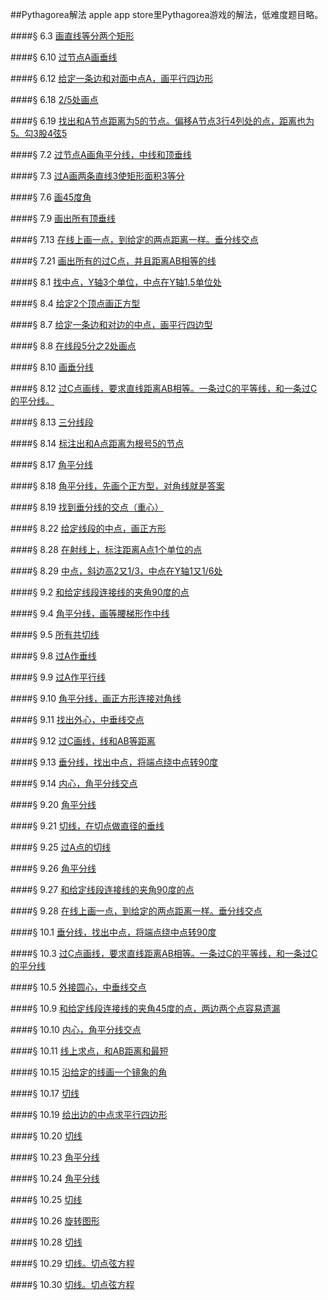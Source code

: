 ##Pythagorea解法
apple app store里Pythagorea游戏的解法，低难度题目略。

####§ 6.3
[画直线等分两个矩形](solving/Pythagorea/6.3.png)

####§ 6.10
[过节点A画垂线](solving/Pythagorea/6.10.png)

####§ 6.12
[给定一条边和对面中点A，画平行四边形](solving/Pythagorea/6.12.png)

####§ 6.18
[2/5处画点](solving/Pythagorea/6.18.png)

####§ 6.19
[找出和A节点距离为5的节点。偏移A节点3行4列处的点，距离也为5。勾3股4弦5](solving/Pythagorea/6.19.png)

####§ 7.2
[过节点A画角平分线，中线和顶垂线](solving/Pythagorea/7.2.png)

####§ 7.3
[过A画两条直线3使矩形面积3等分](solving/Pythagorea/7.3.png)

####§ 7.6
[画45度角](solving/Pythagorea/7.6.png)

####§ 7.9
[画出所有顶垂线](solving/Pythagorea/7.9.png)

####§ 7.13
[在线上画一点，到给定的两点距离一样。垂分线交点](solving/Pythagorea/7.13.png)

####§ 7.21
[画出所有的过C点，并且距离AB相等的线](solving/Pythagorea/7.21.png)

####§ 8.1
[找中点，Y轴3个单位，中点在Y轴1.5单位处](solving/Pythagorea/8.1.png)

####§ 8.4
[给定2个顶点画正方型](solving/Pythagorea/8.4.png)

####§ 8.7
[给定一条边和对边的中点，画平行四边型](solving/Pythagorea/8.7.png)

####§ 8.8
[在线段5分之2处画点](solving/Pythagorea/8.8.png)

####§ 8.10
[画垂分线](solving/Pythagorea/8.10.png)

####§ 8.12
[过C点画线，要求直线距离AB相等。一条过C的平等线，和一条过C的平分线。](solving/Pythagorea/8.12.png)

####§ 8.13
[三分线段](solving/Pythagorea/8.13.png)

####§ 8.14
[标注出和A点距离为根号5的节点](solving/Pythagorea/8.14.png)

####§ 8.17
[角平分线](solving/Pythagorea/8.17.png)

####§ 8.18
[角平分线，先画个正方型，对角线就是答案](solving/Pythagorea/8.18.png)

####§ 8.19
[找到垂分线的交点（重心）](solving/Pythagorea/8.19.png)

####§ 8.22
[给定线段的中点，画正方形](solving/Pythagorea/8.22.png)

####§ 8.28
[在射线上，标注距离A点1个单位的点](solving/Pythagorea/8.28.png)

####§ 8.29
[中点，斜边高2又1/3，中点在Y轴1又1/6处](solving/Pythagorea/8.29.png)

####§ 9.2
[和给定线段连接线的夹角90度的点](solving/Pythagorea/9.2.png)

####§ 9.4
[角平分线，画等腰梯形作中线](solving/Pythagorea/9.4.png)

####§ 9.5
[所有共切线](solving/Pythagorea/9.5.png)

####§ 9.8
[过A作垂线](solving/Pythagorea/9.8.png)

####§ 9.9
[过A作平行线](solving/Pythagorea/9.9.png)

####§ 9.10
[角平分线，画正方形连接对角线](solving/Pythagorea/9.10.png)

####§ 9.11
[找出外心，中垂线交点](solving/Pythagorea/9.11.png)

####§ 9.12
[过C画线，线和AB等距离](solving/Pythagorea/9.12.png)

####§ 9.13
[垂分线，找出中点，将端点绕中点转90度](solving/Pythagorea/9.13.png)

####§ 9.14
[内心，角平分线交点](solving/Pythagorea/9.14.png)

####§ 9.20
[角平分线](solving/Pythagorea/9.20.png)

####§ 9.21
[切线，在切点做直径的垂线](solving/Pythagorea/9.21.png)

####§ 9.25
[过A点的切线](solving/Pythagorea/9.25.png)

####§ 9.26
[角平分线](solving/Pythagorea/9.26.png)

####§ 9.27
[和给定线段连接线的夹角90度的点](solving/Pythagorea/9.27.png)

####§ 9.28
[在线上画一点，到给定的两点距离一样。垂分线交点](solving/Pythagorea/9.28.png)

####§ 10.1
[垂分线，找出中点，将端点绕中点转90度](solving/Pythagorea/10.1.png)

####§ 10.3
[过C点画线，要求直线距离AB相等。一条过C的平等线，和一条过C的平分线](solving/Pythagorea/10.3.png)

####§ 10.5
[外接圆心，中垂线交点](solving/Pythagorea/10.5.png)

####§ 10.9
[和给定线段连接线的夹角45度的点，两边两个点容易遗漏](solving/Pythagorea/10.9.png)

####§ 10.10
[内心，角平分线交点](solving/Pythagorea/10.10.png)

####§ 10.11
[线上求点，和AB距离和最短](solving/Pythagorea/10.11.png)

####§ 10.15
[沿给定的线画一个镜象的角](solving/Pythagorea/10.15.png)

####§ 10.17
[切线](solving/Pythagorea/10.17.png)

####§ 10.19
[给出边的中点求平行四边形](solving/Pythagorea/10.19.png)

####§ 10.20
[切线](solving/Pythagorea/10.20.png)

####§ 10.23
[角平分线](solving/Pythagorea/10.23.png)

####§ 10.24
[角平分线](solving/Pythagorea/10.24.png)

####§ 10.25
[切线](solving/Pythagorea/10.25.png)

####§ 10.26
[旋转图形](solving/Pythagorea/10.26.png)

####§ 10.28
[切线](solving/Pythagorea/10.28.png)

####§ 10.29
[切线。切点弦方程](solving/Pythagorea/10.29.png)

####§ 10.30
[切线。切点弦方程](solving/Pythagorea/10.30.png)


